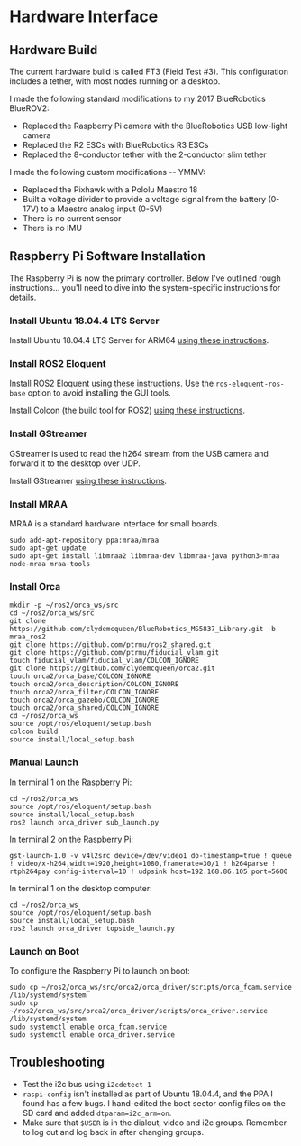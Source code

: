 # Hardware Interface

## Hardware Build

The current hardware build is called FT3 (Field Test #3).
This configuration includes a tether, with most nodes running on a desktop.

I made the following standard modifications to my 2017 BlueRobotics BlueROV2:

* Replaced the Raspberry Pi camera with the BlueRobotics USB low-light camera
* Replaced the R2 ESCs with BlueRobotics R3 ESCs
* Replaced the 8-conductor tether with the 2-conductor slim tether

I made the following custom modifications -- YMMV:

* Replaced the Pixhawk with a Pololu Maestro 18
* Built a voltage divider to provide a voltage signal from the battery (0-17V) to a Maestro analog input (0-5V)
* There is no current sensor
* There is no IMU

## Raspberry Pi Software Installation

The Raspberry Pi is now the primary controller.
Below I've outlined rough instructions... you'll need to dive into the system-specific instructions for details.

### Install Ubuntu 18.04.4 LTS Server

Install Ubuntu 18.04.4 LTS Server for ARM64
[using these instructions](https://wiki.ubuntu.com/ARM/RaspberryPi).

### Install ROS2 Eloquent

Install ROS2 Eloquent
[using these instructions](https://index.ros.org/doc/ros2/Installation/Eloquent/Linux-Install-Debians/).
Use the `ros-eloquent-ros-base` option to avoid installing the GUI tools.

Install Colcon (the build tool for ROS2)
[using these instructions](https://index.ros.org/doc/ros2/Tutorials/Colcon-Tutorial/).

### Install GStreamer

GStreamer is used to read the h264 stream from the USB camera and forward it to the desktop over UDP.

Install GStreamer
[using these instructions](https://gstreamer.freedesktop.org/documentation/installing/on-linux.html?gi-language=c#).

### Install MRAA

MRAA is a standard hardware interface for small boards.

~~~
sudo add-apt-repository ppa:mraa/mraa
sudo apt-get update
sudo apt-get install libmraa2 libmraa-dev libmraa-java python3-mraa node-mraa mraa-tools
~~~

### Install Orca

~~~
mkdir -p ~/ros2/orca_ws/src
cd ~/ros2/orca_ws/src
git clone https://github.com/clydemcqueen/BlueRobotics_MS5837_Library.git -b mraa_ros2
git clone https://github.com/ptrmu/ros2_shared.git
git clone https://github.com/ptrmu/fiducial_vlam.git
touch fiducial_vlam/fiducial_vlam/COLCON_IGNORE
git clone https://github.com/clydemcqueen/orca2.git
touch orca2/orca_base/COLCON_IGNORE
touch orca2/orca_description/COLCON_IGNORE
touch orca2/orca_filter/COLCON_IGNORE
touch orca2/orca_gazebo/COLCON_IGNORE
touch orca2/orca_shared/COLCON_IGNORE
cd ~/ros2/orca_ws
source /opt/ros/eloquent/setup.bash
colcon build
source install/local_setup.bash
~~~

### Manual Launch

In terminal 1 on the Raspberry Pi:

~~~
cd ~/ros2/orca_ws
source /opt/ros/eloquent/setup.bash
source install/local_setup.bash
ros2 launch orca_driver sub_launch.py
~~~

In terminal 2 on the Raspberry Pi:

~~~
gst-launch-1.0 -v v4l2src device=/dev/video1 do-timestamp=true ! queue ! video/x-h264,width=1920,height=1080,framerate=30/1 ! h264parse ! rtph264pay config-interval=10 ! udpsink host=192.168.86.105 port=5600
~~~

In terminal 1 on the desktop computer:

~~~
cd ~/ros2/orca_ws
source /opt/ros/eloquent/setup.bash
source install/local_setup.bash
ros2 launch orca_driver topside_launch.py
~~~

### Launch on Boot

To configure the Raspberry Pi to launch on boot:

~~~
sudo cp ~/ros2/orca_ws/src/orca2/orca_driver/scripts/orca_fcam.service /lib/systemd/system
sudo cp ~/ros2/orca_ws/src/orca2/orca_driver/scripts/orca_driver.service /lib/systemd/system
sudo systemctl enable orca_fcam.service
sudo systemctl enable orca_driver.service
~~~

## Troubleshooting

* Test the i2c bus using `i2cdetect 1`
* `raspi-config` isn't installed as part of Ubuntu 18.04.4, and the PPA I found has a few bugs.
I hand-edited the boot sector config files on the SD card and added `dtparam=i2c_arm=on`.
* Make sure that `$USER` is in the dialout, video and i2c groups.
Remember to log out and log back in after changing groups.